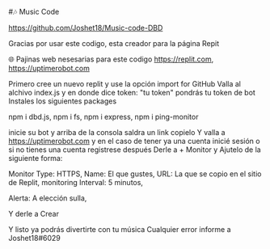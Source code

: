 #🎶 Music Code

https://github.com/Joshet18/Music-code-DBD

Gracias por usar este codigo,
esta creador para la página Repit

🌐 Pajinas web nesesarias para este codigo
https://replit.com,
https://uptimerobot.com

Primero cree un nuevo replit y use la opción import for GitHub
Valla al alchivo index.js y en donde dice token: "tu token" pondrás tu token de bot
Instales los siguientes packages

npm i dbd.js,
npm i fs,
npm i express,
npm i ping-monitor

inicie su bot y arriba de la consola saldra un link copielo
Y valla a https://uptimerobot.com y en el caso de tener ya una cuenta
inicié sesión o si no tienes una cuenta registrese después
Derle a + Monitor y Ajutelo de la siguiente forma:

Monitor Type:
HTTPS,
Name:
El que gustes,
URL:
La que se copio en el sitio de Replit,
monitoring Interval:
5 minutos,

Alerta:
A elección sulla,

Y derle a Crear

Y listo ya podrás divertirte con tu música
Cualquier error informe a Joshet18#6029
